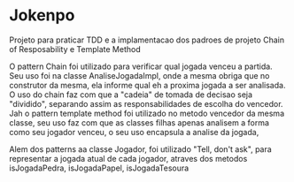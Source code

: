 # Jokenpo

Projeto para praticar TDD e a implamentacao dos padroes de projeto Chain of Resposability e Template Method

O pattern Chain foi utilizado para verificar qual jogada venceu a partida.
	Seu uso foi na classe AnaliseJogadaImpl, onde a mesma obriga que no construtor da mesma, ela informe qual eh a proxima jogada a ser analisada.
	O uso do chain faz com que a "cadeia" de tomada de decisao seja "dividido", separando assim as responsabilidades de escolha do vencedor.
Jah o pattern template method foi utilizado no metodo vencedor da mesma classe, seu uso faz com que as classes filhas apenas analisem a forma como seu jogador venceu,
o seu uso encapsula a analise da jogada,

Alem dos patterns aa classe Jogador, foi utilizado "Tell, don't ask", para representar a jogada atual de cada jogador, atraves dos metodos 
	isJogadaPedra, isJogadaPapel, isJogadaTesoura
